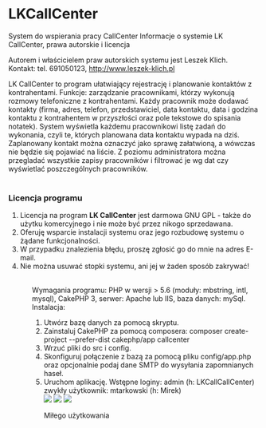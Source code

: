 # LKCallCenter
System do wspierania pracy CallCenter
Informacje o systemie LK CallCenter, prawa autorskie i licencja</h2>

Autorem i właścicielem praw autorskich systemu jest Leszek Klich.<br/>
Kontakt: tel. 691050123, <a href="http://leszek-klich.pl">http://www.leszek-klich.pl</a><br/>

LK CallCenter to program ułatwiający rejestrację i planowanie kontaktów z kontrahentami.
Funkcje: zarządzanie pracownikami, którzy wykonują rozmowy telefoniczne z kontrahentami.
Każdy pracownik może dodawać kontakty (firma, adres, telefon, przedstawiciel, data kontaktu, data i godzina kontaktu z kontrahentem w przyszłości oraz pole tekstowe do spisania notatek).
System wyświetla każdemu pracownikowi listę zadań do wykonania, czyli te, których planowana data kontaktu wypada na dziś.
Zaplanowany kontakt można oznaczyć jako sprawę załatwioną, a wówczas nie będzie się pojawiać na liście. Z poziomu administratora można przegladać wszystkie zapisy pracowników i filtrować je wg dat czy
wyświetlać poszczególnych pracowników.
<br/>
<br/><h3>Licencja programu</h3>
<ol>
 <li>Licencja na program <b>LK CallCenter</b> jest darmowa GNU GPL - także do użytku komercyjnego i nie może być przez nikogo sprzedawana.</li>
 <li>Oferuję wsparcie instalacji systemu oraz jego rozbudowę systemu o żądane funkcjonalności. </li>
 <li>W przypadku znalezienia błędu, proszę zgłosić go do mnie na adres E-mail.</li>
 <li>Nie można usuwać stopki systemu, ani jej w żaden sposób zakrywać!</li>
<ol>
</br>
Wymagania programu: PHP w wersji > 5.6 (moduły: mbstring, intl, mysql), CakePHP 3, serwer: Apache lub IIS, baza danych: mySql.
</br>
Instalacja:
<ol>
<li>Utwórz bazę danych za pomocą skryptu.</li>
<li>Zainstaluj CakePHP za pomocą composera: composer create-project --prefer-dist cakephp/app callcenter</li>
<li>Wrzuć pliki do src i config.</li>
<li>Skonfiguruj połączenie z bazą za pomocą pliku config/app.php oraz opcjonalnie podaj dane SMTP do wysyłania zapomnianych haseł.</li>
<li>Uruchom aplikację. Wstępne loginy: admin (h: LKCallCallCenter) zwykły użytkownik: mtarkowski (h: Mirek)</li>

<img src="http://leszek-klich.pl/callcenter/doc/1.png">
<img src="http://leszek-klich.pl/callcenter/doc/2.png">
<img src="http://leszek-klich.pl/callcenter/doc/3.png">

Miłego użytkowania
